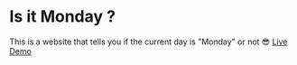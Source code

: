 # Is it Monday ?
This is a website that tells you if the current day is "Monday" or not 😎
[Live Demo](https://isamba.github.io/is-it-monday/)